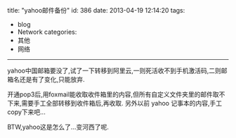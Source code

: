 title: "yahoo邮件备份"
id: 386
date: 2013-04-19 12:14:20
tags: 
- blog
- Network
categories: 
- 其他
- 网络
---

yahoo中国邮箱要没了,试了一下转移到阿里云,一则死活收不到手机激活码,二则邮箱名还是有了变化,只能放弃. 

开通pop3后,用foxmail能收取收件箱里的内容,但所有自定义文件夹里的邮件取不下来,需要手工全部转移到收件箱后,再收取. 另外以前 yahoo 记事本的内容,手工copy下来吧...

BTW,yahoo这是怎么了...变河西了呢.